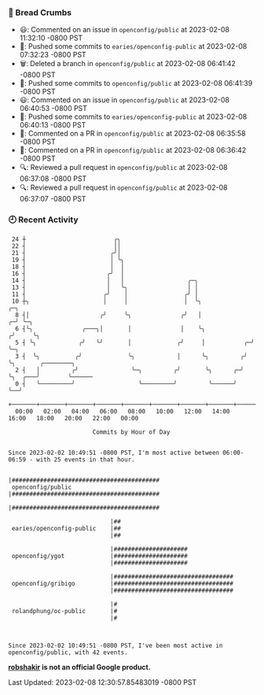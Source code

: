 ### 🍞 Bread Crumbs

 * 😃: Commented on an issue in `openconfig/public` at 2023-02-08 11:32:10 -0800 PST
 * 🚢: Pushed some commits to `earies/openconfig-public` at 2023-02-08 07:32:23 -0800 PST
 * 🗑: Deleted a branch in `openconfig/public` at 2023-02-08 06:41:42 -0800 PST
 * 🚢: Pushed some commits to `openconfig/public` at 2023-02-08 06:41:39 -0800 PST
 * 😃: Commented on an issue in `openconfig/public` at 2023-02-08 06:40:53 -0800 PST
 * 🚢: Pushed some commits to `earies/openconfig-public` at 2023-02-08 06:40:13 -0800 PST
 * 💬: Commented on a PR in  `openconfig/public` at 2023-02-08 06:35:58 -0800 PST
 * 💬: Commented on a PR in  `openconfig/public` at 2023-02-08 06:36:42 -0800 PST
 * 🔍: Reviewed a pull request in  `openconfig/public` at 2023-02-08 06:37:08 -0800 PST
 * 🔍: Reviewed a pull request in  `openconfig/public` at 2023-02-08 06:37:07 -0800 PST

### 🕘 Recent Activity
```
 24 ┼                         ╭╮
 22 ┤                         ││
 21 ┤                        ╭╯│
 19 ┤                        │ ╰╮
 18 ┤                        │  │
 16 ┤                       ╭╯  │
 14 ┤                       │   │                  ╭─╮
 13 ┤                       │   ╰╮                 │ │
 11 ┤                      ╭╯    │                ╭╯ │
 10 ┼╮                     │     │                │  ╰╮                 ╭─╮
  8 ┤│                    ╭╯     ╰╮              ╭╯   │               ╭─╯ ╰─╮
  6 ┤╰╮              ╭───╮│       │              │    ╰╮             ╭╯     ╰╮
  5 ┤ ╰╮            ╭╯   ╰╯       │             ╭╯     │           ╭─╯       ╰─╮
  3 ┤  ╰╮          ╭╯             ╰╮            │      ╰╮         ╭╯           ╰╮       ╭────────╮
  2 ┤   │         ╭╯               ╰─╮         ╭╯       ╰╮      ╭─╯             ╰╮  ╭───╯        ╰──────
  0 ┤   ╰─────────╯                  ╰─────────╯         ╰──────╯                ╰──╯
    +───────+───────+───────+───────+───────+───────+───────+───────+───────+───────+───────+───────+────
  00:00   02:00   04:00   06:00   08:00   10:00   12:00   14:00   16:00   18:00   20:00   22:00   00:00   

						Commits by Hour of Day


Since 2023-02-02 10:49:51 -0800 PST, I'm most active between 06:00-06:59 - with 25 events in that hour.

```



```
                             |##########################################
 openconfig/public           |##########################################
                             |##########################################

                             |##
 earies/openconfig-public    |##
                             |##

                             |#####################
 openconfig/ygot             |#####################
                             |#####################

                             |##################################
 openconfig/gribigo          |##################################
                             |##################################

                             |#
 rolandphung/oc-public       |#
                             |#



Since 2023-02-02 10:49:51 -0800 PST, I've been most active in openconfig/public, with 42 events.

```
**[robshakir](mailto:robjs@google.com) is not an official Google product.**  


Last Updated: 2023-02-08 12:30:57.85483019 -0800 PST
